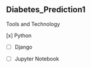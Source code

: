 ## Diabetes_Prediction1

Tools and Technology 

 [x] Python
- [ ] Django
- [ ] Jupyter Notebook


      
